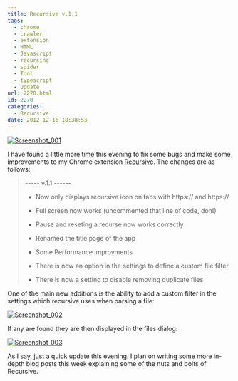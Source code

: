 ```yaml
---
title: Recursive v.1.1
tags:
  - chrome
  - crawler
  - extension
  - HTML
  - Javascript
  - recursing
  - spider
  - Tool
  - typescript
  - Update
url: 2270.html
id: 2270
categories:
  - Recursive
date: 2012-12-16 18:38:53
---
```


[![Screenshot_001](https://mikecann.co.uk/wp-content/uploads/2012/12/Screenshot_001-1024x423.png)](https://mikecann.co.uk/personal-project/recursive-v-1-1/attachment/screenshot_001/)

I have found a little more time this evening to fix some bugs and make some improvements to my Chrome extension [Recursive](https://chrome.google.com/webstore/detail/recursive/hbgbcmcmpiiciafmolmoapfgegbhbmcc?hl=en). The changes are as follows:
<!-- more -->
> ----- v.1.1 ------
> 
> - Now only displays recursive icon on tabs with https:// and https://
> 
> - Full screen now works (uncommented that line of code, doh!)
> 
> - Pause and reseting a recurse now works correctly
> 
> - Renamed the title page of the app
> 
> - Some Performance improvments
> 
> - There is now an option in the settings to define a custom file filter
> 
> - There is now a setting to disable removing duplicate files

One of the main new additions is the ability to add  a custom filter in the settings which recursive uses when parsing a file:

[![Screenshot_002](https://mikecann.co.uk/wp-content/uploads/2012/12/Screenshot_002.png)](https://mikecann.co.uk/personal-project/recursive-v-1-1/attachment/screenshot_002/)

If any are found they are then displayed in the files dialog:

[![Screenshot_003](https://mikecann.co.uk/wp-content/uploads/2012/12/Screenshot_003.png)](https://mikecann.co.uk/personal-project/recursive-v-1-1/attachment/screenshot_003/)

As I say, just a quick update this evening. I plan on writing some more in-depth blog posts this week explaining some of the nuts and bolts of Recursive.